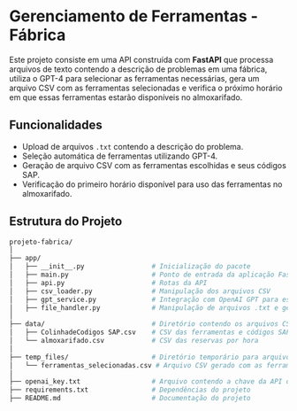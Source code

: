# Gerenciamento de Ferramentas - Fábrica

Este projeto consiste em uma API construída com **FastAPI** que processa arquivos de texto contendo a descrição de problemas em uma fábrica, utiliza o GPT-4 para selecionar as ferramentas necessárias, gera um arquivo CSV com as ferramentas selecionadas e verifica o próximo horário em que essas ferramentas estarão disponíveis no almoxarifado.

## Funcionalidades

- Upload de arquivos `.txt` contendo a descrição do problema.
- Seleção automática de ferramentas utilizando GPT-4.
- Geração de arquivo CSV com as ferramentas escolhidas e seus códigos SAP.
- Verificação do primeiro horário disponível para uso das ferramentas no almoxarifado.

## Estrutura do Projeto

```bash
projeto-fabrica/
│
├── app/
│   ├── __init__.py                 # Inicialização do pacote
│   ├── main.py                     # Ponto de entrada da aplicação FastAPI
│   ├── api.py                      # Rotas da API
│   ├── csv_loader.py               # Manipulação dos arquivos CSV
│   ├── gpt_service.py              # Integração com OpenAI GPT para escolha de ferramentas
│   ├── file_handler.py             # Manipulação de arquivos .txt e geração de CSV
│
├── data/                           # Diretório contendo os arquivos CSV existentes
│   ├── ColinhadeCodigos SAP.csv    # CSV das ferramentas e códigos SAP
│   └── almoxarifado.csv            # CSV das reservas por hora
│
├── temp_files/                     # Diretório temporário para arquivos .txt e CSV gerados
│   └── ferramentas_selecionadas.csv # Arquivo CSV gerado com as ferramentas selecionadas
│
├── openai_key.txt                  # Arquivo contendo a chave da API do OpenAI
├── requirements.txt                # Dependências do projeto
├── README.md                       # Documentação do projeto
